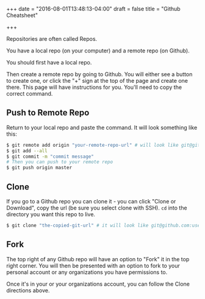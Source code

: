 +++
date = "2016-08-01T13:48:13-04:00"
draft = false
title = "Github Cheatsheet"

+++

Repositories are often called Repos.

You have a local repo (on your computer) and a remote repo (on Github).

You should first have a local repo.

Then create a remote repo by going to Github. You will either see a button to create one, or click the "+" sign at the top of the page and create one there. This page will have instructions for you. You'll need to copy the correct command.

## Push to Remote Repo

Return to your local repo and paste the command. It will look something like this:

```bash
$ git remote add origin "your-remote-repo-url" # will look like git@github.com:username/repo-name.git
$ git add --all
$ git commit -m "commit message"
# Then you can push to your remote repo
$ git push origin master
```

## Clone
If you go to a Github repo you can clone it - you can click "Clone or Download", copy the url (be sure you select clone with SSH). `cd` into the directory you want this repo to live.

```bash
$ git clone "the-copied-git-url" # it will look like git@github.com:username/repo-name.git
```
## Fork
The top right of any Github repo will have an option to "Fork" it in the top right corner. You will then be presented with an option to fork to your personal account or any organizations you have permissions to.

Once it's in your or your organizations account, you can follow the Clone directions above.
